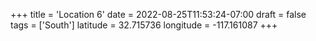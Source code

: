 +++
title = 'Location 6'
date = 2022-08-25T11:53:24-07:00
draft = false
tags = ['South']
latitude = 32.715736
longitude = -117.161087
+++
